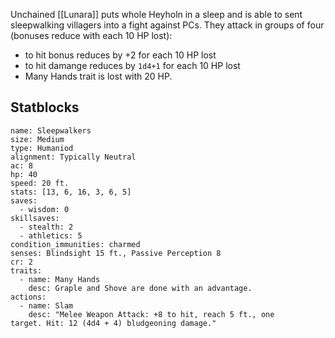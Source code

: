 Unchained [[Lunara]] puts whole Heyholn in a sleep and is able to sent sleepwalking villagers into a fight against PCs. They attack in groups of four (bonuses reduce with each 10 HP lost):
- to hit bonus reduces by +2 for each 10 HP lost
- to hit damange reduces by `1d4+1` for each 10 HP lost
- Many Hands trait is lost with 20 HP.
## Statblocks
```statblock
name: Sleepwalkers
size: Medium
type: Humaniod
alignment: Typically Neutral
ac: 8
hp: 40
speed: 20 ft.
stats: [13, 6, 16, 3, 6, 5]
saves:
  - wisdom: 0
skillsaves:
  - stealth: 2
  - athletics: 5
condition_immunities: charmed
senses: Blindsight 15 ft., Passive Perception 8
cr: 2
traits:
  - name: Many Hands
    desc: Graple and Shove are done with an advantage.
actions:
  - name: Slam 
    desc: "Melee Weapon Attack: +8 to hit, reach 5 ft., one target. Hit: 12 (4d4 + 4) bludgeoning damage."
```